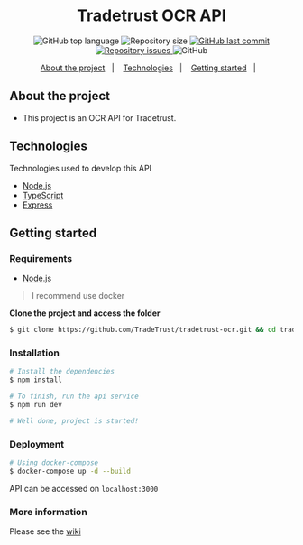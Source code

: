 <h1 align="center">
    Tradetrust OCR API
</h1>

<p align="center">
  <img alt="GitHub top language" src="https://img.shields.io/github/languages/top/TradeTrust/tradetrust-ocr">
  
  <img alt="Repository size" src="https://img.shields.io/github/repo-size/TradeTrust/tradetrust-ocr">
  
  <a href="https://github.com/TradeTrust/tradetrust-ocr/commits/master">
    <img alt="GitHub last commit" src="https://img.shields.io/github/last-commit/TradeTrust/tradetrust-ocr">
  </a>
  
  <a href="https://github.com/TradeTrust/tradetrust-ocr/issues">
    <img alt="Repository issues" src="https://img.shields.io/github/issues/TradeTrust/tradetrust-ocr">
  </a>
  
  <img alt="GitHub" src="https://img.shields.io/github/license/TradeTrust/tradetrust-ocr">
</p>

<p align="center">
  <a href="#-about-the-project">About the project</a>&nbsp;&nbsp;&nbsp;|&nbsp;&nbsp;&nbsp;
  <a href="#-technologies">Technologies</a>&nbsp;&nbsp;&nbsp;|&nbsp;&nbsp;&nbsp;
  <a href="#-getting-started">Getting started</a>&nbsp;&nbsp;&nbsp;|&nbsp;&nbsp;&nbsp;
</p>

## About the project

- <p>This project is an OCR API for Tradetrust.</p>

## Technologies

Technologies used to develop this API

- [Node.js](https://nodejs.org/en/)
- [TypeScript](https://www.typescriptlang.org/)
- [Express](https://expressjs.com/pt-br/)

## Getting started

### Requirements

- [Node.js](https://nodejs.org/en/)

> I recommend use docker

**Clone the project and access the folder**

```bash
$ git clone https://github.com/TradeTrust/tradetrust-ocr.git && cd tradetrust-ocr
```

### Installation

```bash
# Install the dependencies
$ npm install

# To finish, run the api service
$ npm run dev

# Well done, project is started!
```

### Deployment

```bash
# Using docker-compose
$ docker-compose up -d --build
```

API can be accessed on `localhost:3000`

### More information

Please see the [wiki](https://github.com/TradeTrust/tradetrust-ocr/wiki)